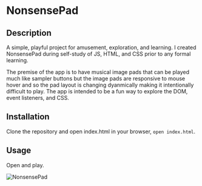 # NonsensePad

## Description

A simple, playful project for amusement, exploration, and learning.
I created NonsensePad during self-study of JS, HTML, and CSS prior to any formal learning.

The premise of the app is to have musical image pads that can be played much like sampler buttons but the image pads are responsive to mouse hover and so the pad layout is changing dyanmically making it intentionally difficult to play. The app is intended to be a fun way to explore the DOM, event listeners, and CSS.

## Installation

Clone the repository and open index.html in your browser, `open index.html`.

## Usage

Open and play.

![NonsensePad](images/nonsensePad.gif)